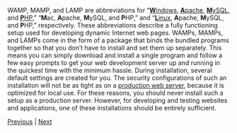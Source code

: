 WAMP, MAMP, and LAMP are abbreviations for “[**W**indows](https://en.wikipedia.org/wiki/Microsoft_Windows), [**A**pache](https://en.wikipedia.org/wiki/Apache_HTTP_Server), [**M**ySQL](https://dev.mysql.com/doc/refman/5.7/en/what-is-mysql.html), and
[**P**HP](https://secure.php.net/),” “**M**ac, **A**pache, **M**ySQL, and **P**HP,” and “[**L**inux](https://www.linux.com/what-is-linux), **A**pache, **M**ySQL, and **P**HP,” respectively. These abbreviations describe a fully functioning setup used for developing dynamic Internet web pages.  WAMPs, MAMPs, and LAMPs come in the form of a package that binds the bundled programs together so that you don’t have to install and set them up separately. This means you can simply download and install a single program and follow a few easy prompts to get your web development server up and running in the quickest time with the minimum hassle.  During installation, several default settings are created for you. The security configurations of such an installation will not be as tight as on a [production web server](https://en.wikipedia.org/wiki/Deployment_environment), because it is optimized for local use. For these reasons, you should never install such a setup as a production server.  However, for developing and testing websites and applications, one of these installations should be entirely sufficient.

[Previous](https://github.com/shavez00/instructions/blob/master/Setting-Up-a-Development-Server/Directory%20structure.md) | [Next](https://github.com/shavez00/instructions/blob/master/Setting-Up-a-Development-Server/Installing%20Apache%20on%20Windows.md)
